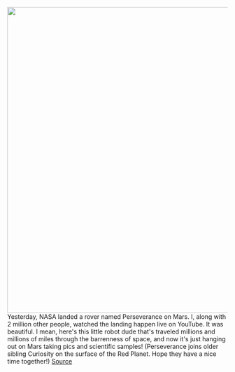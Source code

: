 <img src='https://cdn.vox-cdn.com/thumbor/1B-47IY642pdaAbB-ttl__XHgxI=/0x0:985x554/1200x800/filters:focal(415x199:571x355)/cdn.vox-cdn.com/uploads/chorus_image/image/68843412/pia23720_1041.0.jpg' width='700px' /><br/>
Yesterday, NASA landed a rover named Perseverance on Mars. I, along with 2 million other people, watched the landing happen live on YouTube. It was beautiful. I mean, here's this little robot dude that's traveled millions and millions of miles through the barrenness of space, and now it's just hanging out on Mars taking pics and scientific samples! (Perseverance joins older sibling Curiosity on the surface of the Red Planet. Hope they have a nice time together!)
<a href='https://www.theverge.com/2021/2/19/22291324/linux-perseverance-mars-curiosity-ingenuity'> Source <a/>